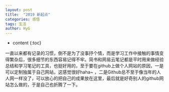 ```yaml
---
layout: post
title:  "2019 新起点"
categories: 感悟
tags: 生活
author: HyG
---
```


* content
{:toc}

一直以来都有记录的习惯，倒不是为了没事抒个情，而是学习工作中接触的事情变得繁杂后，很多细节的东西容易记得不牢。简书和网易云笔记都是平时用来做经验总结和学习笔记的工具，也挺好用的，至于要在github上做个人网站的原因，一是可以定制独属于自己网站，这感觉很好haha~ ，二是Github总不至于像当年的人人网一样没了，可以放心的把自己的成果放在这里，最后就是好奇别人的github网站怎么做的，于是自己也折腾了一下。



